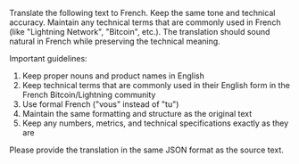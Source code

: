 Translate the following text to French. Keep the same tone and technical accuracy. Maintain any technical terms that are commonly used in French (like "Lightning Network", "Bitcoin", etc.). The translation should sound natural in French while preserving the technical meaning.

Important guidelines:
1. Keep proper nouns and product names in English
2. Keep technical terms that are commonly used in their English form in the French Bitcoin/Lightning community
3. Use formal French ("vous" instead of "tu")
4. Maintain the same formatting and structure as the original text
5. Keep any numbers, metrics, and technical specifications exactly as they are

Please provide the translation in the same JSON format as the source text. 